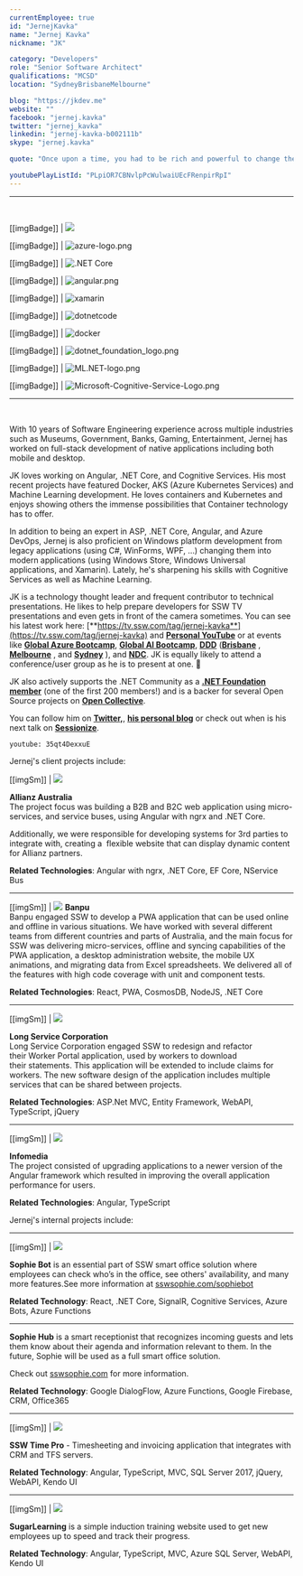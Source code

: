 ```yaml
---
currentEmployee: true
id: "JernejKavka"
name: "Jernej Kavka"
nickname: "JK"

category: "Developers"
role: "Senior Software Architect"
qualifications: "MCSD"
location: "SydneyBrisbaneMelbourne"

blog: "https://jkdev.me"
website: ""
facebook: "jernej.kavka"
twitter: "jernej_kavka"
linkedin: "jernej-kavka-b002111b"
skype: "jernej.kavka"

quote: "Once upon a time, you had to be rich and powerful to change the world. Now you just need to be bold and write code."

youtubePlayListId: "PLpiOR7CBNvlpPcWulwaiUEcFRenpirRpI"
---
```


---

<br/>

[[imgBadge]]
| ![](./Images/Bio/MCP.png)

[[imgBadge]]
| ![azure-logo.png](../badges/azure-logo.png)

[[imgBadge]]
| ![.NET Core](../badges/net-core-logo.png)

[[imgBadge]]
| ![angular.png](../badges/angular-logo.png)

[[imgBadge]]
| ![xamarin](../badges/xamarin.png)

[[imgBadge]]
| ![dotnetcode](../badges/net-code-logo.png)

[[imgBadge]]
| ![docker](../badges/docker.png)

[[imgBadge]]
| ![dotnet_foundation_logo.png](../badges/NET_Foundation_Logo.png)

[[imgBadge]]
| ![ML.NET-logo.png](../badges/MlDotNet.png)

[[imgBadge]]
| ![Microsoft-Cognitive-Service-Logo.png](../badges/cognitive-services.png)

---

<br/>

With 10 years of Software Engineering experience across multiple industries such as Museums, Government, Banks, Gaming, Entertainment, Jernej has worked on full-stack development of native applications including both mobile and desktop.

JK loves working on Angular, .NET Core, and Cognitive Services. His most recent projects have featured Docker, AKS (Azure Kubernetes Services) and Machine Learning development. He loves containers and Kubernetes and enjoys showing others the immense possibilities that Container technology has to offer.

In addition to being an expert in ASP, .NET Core, Angular, and Azure DevOps, Jernej is also proficient on Windows platform development from legacy applications (using C#, WinForms, WPF, …) changing them into modern applications (using Windows Store, Windows Universal applications, and Xamarin). Lately, he's sharpening his skills with Cognitive Services as well as Machine Learning.

JK is a technology thought leader and frequent contributor to technical presentations. He likes to help prepare developers for SSW TV presentations and even gets in front of the camera sometimes. You can see his latest work here: [**https://tv.ssw.com/tag/jernej-kavka**](https://tv.ssw.com/tag/jernej-kavka) and [**Personal YouTube**](https://www.youtube.com/watch?v=3VPHV1902OQ&list=PLO0Fq_pphtfEHluXtyaX-IYy4vV2QxYeS) or at events like [**Global Azure Bootcamp**](https://global.azurebootcamp.net/), [**Global AI Bootcamp**](https://brisbanebootcamp.com/), [**DDD**](https://dddbrisbane.com/) ([**Brisbane**](https://dddbrisbane.com/) , [**Melbourne**](https://www.dddmelbourne.com/) , and [ **Sydney**](https://www.dddsydney.com.au/) ), and [**NDC**](https://ndcsydney.com/). JK is equally likely to attend a conference/user group as he is to present at one. 🧐

JK also actively supports the .NET Community as a [**.NET Foundation member**](https://dotnetfoundation.org/) (one of the first 200 members!) and is a backer for several Open Source projects on [**Open Collective**](https://opencollective.com/jernej-kavka).

You can follow him on [**Twitter,**](https://twitter.com/jernej_kavka), [**his personal blog**](https://jkdev.me/) or check out when is his next talk on [**Sessionize**](https://sessionize.com/jernej-kavka/).

`youtube: 35qt4DexxuE`

Jernej's client projects include:

[[imgSm]]
| ![](./Images/Bio/Allianz_logo_logotype.png)

**Allianz Australia**  
The project focus was building a B2B and B2C web application using micro-services, and service buses, using Angular with ngrx and .NET Core.

Additionally, we were responsible for developing systems for 3rd parties to integrate with, creating a  flexible website that can display dynamic content for Allianz partners.

**Related Technologies**: Angular with ngrx, .NET Core, EF Core, NService Bus

---

[[imgSm]]
| ![](./Images/Bio/d_ir_video_4_213c78534d79be0271befa34ca744fa7.jpg)
**Banpu**  
Banpu engaged SSW to develop a PWA application that can be used online and offline in various situations. We have worked with several different teams from different countries and parts of Australia, and the main focus for SSW was delivering micro-services, offline and syncing capabilities of the PWA application, a desktop administration website, the mobile UX animations, and migrating data from Excel spreadsheets. We delivered all of the features with high code coverage with unit and component tests.

**Related Technologies**: React, PWA, CosmosDB, NodeJS, .NET Core

---

[[imgSm]]
| ![](./Images/Bio/LongServiceCorporation.gif)

**Long Service Corporation**  
Long Service Corporation engaged SSW to redesign and refactor their Worker Portal application, used by workers to download their statements. This application will be extended to include claims for workers. The new software design of the application includes multiple services that can be shared between projects.

**Related Technologies**: ASP.Net MVC, Entity Framework, WebAPI, TypeScript, jQuery

---

[[imgSm]]
| ![](./Images/Bio/infomedia-logo.png)

**Infomedia**  
The project consisted of upgrading applications to a newer version of the Angular framework which resulted in improving the overall application performance for users.

**Related Technologies**: Angular, TypeScript

Jernej's internal projects include:

---

[[imgSm]]
| ![](./Images/Bio/sophie-logo.png)

**Sophie Bot** is an essential part of SSW smart office solution where employees can check who’s in the office, see others' availability, and many more features.See more information at [sswsophie.com/sophiebot](https://sswsophie.com/sophiebot)

**Related Technology**: React, .NET Core, SignalR, Cognitive Services, Azure Bots, Azure Functions

---

**Sophie Hub** is a smart receptionist that recognizes incoming guests and lets them know about their agenda and information relevant to them. In the future, Sophie will be used as a full smart office solution.

Check out [sswsophie.com](https://sswsophie.com/) for more information.

**Related Technology**: Google DialogFlow, Azure Functions, Google Firebase, CRM, Office365

---

[[imgSm]]
| ![](./Images/Bio/TimePRO_logo.png)

**SSW Time Pro** - Timesheeting and invoicing application that integrates with CRM and TFS servers.

**Related Technology**: Angular, TypeScript, MVC, SQL Server 2017, jQuery, WebAPI, Kendo UI

---

[[imgSm]]
| ![](./Images/Bio/SugarLearning_Logo.png)

**SugarLearning** is a simple induction training website used to get new employees up to speed and track their progress.

**Related Technology**: Angular, TypeScript, MVC, Azure SQL Server, WebAPI, Kendo UI
